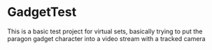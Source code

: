 # GadgetTest

This is a basic test project for virtual sets, basically trying to put the paragon gadget character into a video stream with a tracked camera
